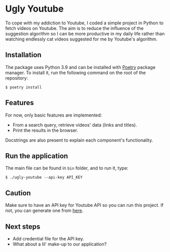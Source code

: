 # Ugly Youtube

To cope with my addiction to Youtube, I coded a simple project in Python to fetch videos on Youtube. The aim is to reduce the influence of the suggestion algorithm so I can be more productive in my daily life rather than watching endlessly cat videos suggested for me by Youtube's algorithm. 

## Installation

The package uses Python 3.9 and can be installed with [Poetry](https://python-poetry.org/) package manager. To install it, run the following command on the root of the repository: 

```
$ poetry install
```

## Features

For now, only basic features are implemented:
- From a search query, retrieve videos' data (links and titles).
- Print the results in the browser.

Docstrings are also present to explain each component's functionality.

## Run the application

The main file can be found in `bin` folder, and to run it, type:
```
$ ./ugly-youtube --api-key API_KEY
```

## Caution

Make sure to have an API key for Youtube API so you can run this project. If not, you can generate one from [here](https://console.cloud.google.com/).

## Next steps

- Add credential file for the API key.
- What about a lil' make-up to our application?
